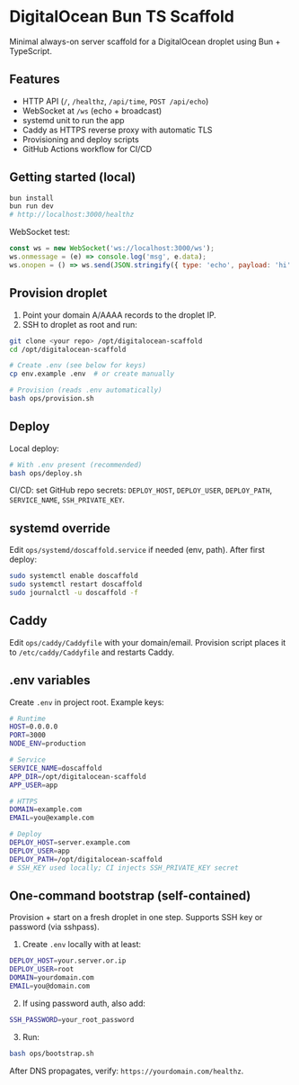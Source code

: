 # DigitalOcean Bun TS Scaffold

Minimal always-on server scaffold for a DigitalOcean droplet using Bun + TypeScript.

## Features

- HTTP API (`/`, `/healthz`, `/api/time`, `POST /api/echo`)
- WebSocket at `/ws` (echo + broadcast)
- systemd unit to run the app
- Caddy as HTTPS reverse proxy with automatic TLS
- Provisioning and deploy scripts
- GitHub Actions workflow for CI/CD

## Getting started (local)

```bash
bun install
bun run dev
# http://localhost:3000/healthz
```

WebSocket test:

```js
const ws = new WebSocket('ws://localhost:3000/ws');
ws.onmessage = (e) => console.log('msg', e.data);
ws.onopen = () => ws.send(JSON.stringify({ type: 'echo', payload: 'hi' }));
```

## Provision droplet

1. Point your domain A/AAAA records to the droplet IP.
2. SSH to droplet as root and run:

```bash
git clone <your repo> /opt/digitalocean-scaffold
cd /opt/digitalocean-scaffold

# Create .env (see below for keys)
cp env.example .env  # or create manually

# Provision (reads .env automatically)
bash ops/provision.sh
```

## Deploy

Local deploy:

```bash
# With .env present (recommended)
bash ops/deploy.sh
```

CI/CD: set GitHub repo secrets: `DEPLOY_HOST`, `DEPLOY_USER`, `DEPLOY_PATH`, `SERVICE_NAME`, `SSH_PRIVATE_KEY`.

## systemd override

Edit `ops/systemd/doscaffold.service` if needed (env, path). After first deploy:

```bash
sudo systemctl enable doscaffold
sudo systemctl restart doscaffold
sudo journalctl -u doscaffold -f
```

## Caddy

Edit `ops/caddy/Caddyfile` with your domain/email. Provision script places it to `/etc/caddy/Caddyfile` and restarts Caddy.

## .env variables

Create `.env` in project root. Example keys:

```bash
# Runtime
HOST=0.0.0.0
PORT=3000
NODE_ENV=production

# Service
SERVICE_NAME=doscaffold
APP_DIR=/opt/digitalocean-scaffold
APP_USER=app

# HTTPS
DOMAIN=example.com
EMAIL=you@example.com

# Deploy
DEPLOY_HOST=server.example.com
DEPLOY_USER=app
DEPLOY_PATH=/opt/digitalocean-scaffold
# SSH_KEY used locally; CI injects SSH_PRIVATE_KEY secret
```

## One-command bootstrap (self-contained)

Provision + start on a fresh droplet in one step. Supports SSH key or password (via sshpass).

1) Create `.env` locally with at least:

```bash
DEPLOY_HOST=your.server.or.ip
DEPLOY_USER=root
DOMAIN=yourdomain.com
EMAIL=you@domain.com
```

2) If using password auth, also add:

```bash
SSH_PASSWORD=your_root_password
```

3) Run:

```bash
bash ops/bootstrap.sh
```

After DNS propagates, verify: `https://yourdomain.com/healthz`.
```

